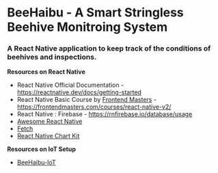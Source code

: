# BeeHaibu - A Smart Stringless Beehive Monitroing System

### A React Native application to keep track of the conditions of beehives and inspections.

**Resources on React Native**
* React Native Official Documentation - https://reactnative.dev/docs/getting-started
* React Native Basic Course by [Frontend Masters](https://frontendmasters.com/) - https://frontendmasters.com/courses/react-native-v2/
* React Native : Firebase - https://rnfirebase.io/database/usage
* [Awesome React Native](https://github.com/jondot/awesome-react-native#readme)
* [Fetch](https://github.com/react-native-community/fetch)
* [React Native Chart Kit](https://github.com/indiespirit/react-native-chart-kit)

**Resources on IoT Setup**
* [BeeHaibu-IoT](https://github.com/fanalis93/BeeHaibu-IOT)
